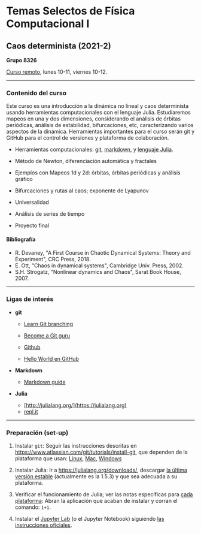 # Temas Selectos de Física Computacional I

## Caos determinista (2021-2)

**Grupo 8326**

[Curso remoto](https://aulas-virtuales.cuaed.unam.mx/), lunes 10-11, viernes 10-12.

---

### Contenido del curso

Este curso es una introducción a la dinámica no lineal y caos determinista usando herramientas computacionales con el lenguaje Julia. Estudiaremos mapeos en una y dos dimensiones, considerando el análisis de órbitas periódicas, análisis de estabilidad, bifurcaciones, etc, caracterizando varios aspectos de la dinámica. Herramientas importantes para el curso serán git y GitHub para el control de versiones y plataforma de colaboración.

- Herramientas computacionales: [git](https://www.atlassian.com/git/tutorials/), [markdown](https://confluence.atlassian.com/bitbucketserver/markdown-syntax-guide-776639995.html), y [lenguaje Julia](http://julialang.org).

- Método de Newton, diferenciación automática y fractales

- Ejemplos con Mapeos 1d y 2d: órbitas, órbitas periódicas y análisis gráfico

- Bifurcaciones y rutas al caos; exponente de Lyapunov

- Universalidad

- Análisis de series de tiempo

- Proyecto final

#### Bibliografía

- R. Devaney, "A First Course in Chaotic Dynamical Systems: Theory and Experiment", CRC Press, 2018.
- E. Ott, "Chaos in dynamical systems", Cambridge Univ. Press, 2002.
- S.H. Strogatz, "Nonlinear dynamics and Chaos", Sarat Book House, 2007.


---

### Ligas de interés

- **git**
	- [Learn Git branching](https://learngitbranching.js.org/)

	- [Become a Git guru](https://www.atlassian.com/git/tutorials/)

	- [Github](https://docs.github.com/en/github/getting-started-with-github)

	- [Hello World en GitHub](https://guides.github.com/activities/hello-world/)

- **Markdown**
	- [Markdown guide](https://www.markdownguide.org/getting-started/)

- **Julia**
	- [http://julialang.org/](https://julialang.org)
	- [repl.it](https://repl.it)

---

### Preparación (set-up)

1. Instalar `git`:
    Seguir las instrucciones descritas en https://www.atlassian.com/git/tutorials/install-git, que dependen de la plataforma que usan:  [Linux](https://www.atlassian.com/git/tutorials/install-git#linux), [Mac](https://www.atlassian.com/git/tutorials/install-git#mac-os-x),  [Windows](https://www.atlassian.com/git/tutorials/install-git#windows)

2. Instalar Julia: 
    Ir a https://julialang.org/downloads/, descargar [la última versión estable](https://julialang.org/downloads/#current_stable_release) (actualmente es la 1.5.3) y  que sea adecuada a su plataforma.

3. Verificar el funcionamiento de Julia; ver las notas específicas para [cada plataforma](https://julialang.org/downloads/platform/):
    Abran la aplicación que acaban de instalar y corran el comando: `1+1`.

4. Instalar el [Jupyter Lab](https://jupyter.org/) (o el Jupyter Notebook) siguiendo [las instrucciones oficiales](https://jupyter.org/install).
